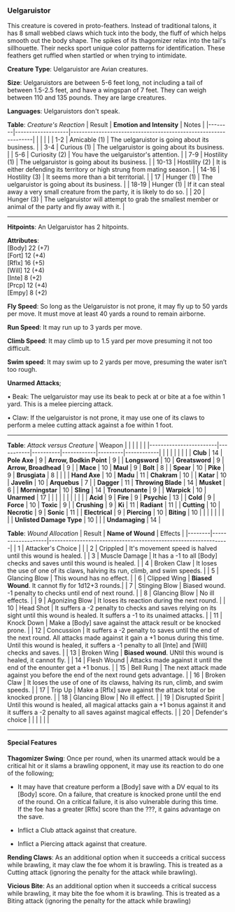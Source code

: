 ### Uelgaruistor
This creature is covered in proto-feathers. Instead of traditional talons, it has 8 small webbed claws which tuck into the body, the fluff of which helps smooth out the body shape. The spikes of its thagomizer relax into the tail's sillhouette. Their necks sport unique color patterns for identification. These feathers get ruffled when startled or when trying to intimidate.

**Creature Type**: Uelgaruistor are Avian creatures.

**Size**: Uelgaruistors are between 5-6 feet long, not including a tail of between 1.5-2.5 feet, and have a wingspan of 7 feet. They can weigh between 110 and 135 pounds. They are large creatures.

**Languages**: Uelgaruistors don't speak.

**Table**: *Creature's Reaction*
| Result | **Emotion and Intensity** | Notes        |
|--------|-------------------|----------------------------------------------------------------|
|        |                                                |                                   |
|   1-2  | Amicable (1) | The uelgaruistor is going about its business. |
|   3-4  | Curious (1)  | The uelgaruistor is going about its business. |
|   5-6  | Curiosity (2)     | You have the uelgaruistor's attention. |
|   7-9  | Hostility (1)  | The uelgaruistor is going about its business. |
|  10-13 | Hostility (2) | It is either defending its territory or high strung from mating season. |
|  14-16 | Hostility (3) | It seems more than a bit territorial. |
|   17   | Hunger (1) | The uelgaruistor is going about its business. |
|  18-19 | Hunger (1) | If it can steal away a very small creature from the party, it is likely to do so. |
|   20   | Hunger (3)     | The uelgaruistor will attempt to grab the smallest member or animal of the party and fly away with it. |

-----

**Hitpoints**: An Uelgaruistor has 2 hitpoints.

**Attributes**:  
[Body] 22 (+7)  
[Fort] 12 (+4)  
[Rflx] 16 (+5)  
[Will] 12 (+4)  
[Inte] 8 (+2)  
[Prcp] 12 (+4)  
[Empy] 8 (+2)  

**Fly Speed**: So long as the Uelgaruistor is not prone, it may fly up to 50 yards per move. It must move at least 40 yards a round to remain airborne.

**Run Speed**: It may run up to 3 yards per move.

**Climb Speed**: It may climb up to 1.5 yard per move presuming it not too difficult.

**Swim speed**: It may swim up to 2 yards per move, presuming the water isn’t too rough.

**Unarmed Attacks**;

 • Beak: The uelgaruistor may use its beak to peck at or bite at a foe within 1 yard. This is a melee piercing attack.

 • Claw: If the uelgaruistor is not prone, it may use one of its claws to perform a melee cutting attack against a foe within 1 foot. 

---------------------

**Table**: *Attack versus Creature*
| Weapon                 |          |            |         |            |         |
|------------------------|-----------|----------|------------|---------|------------|
|                        |          |            |         |            |         |
| **Club**                   | 14    | **Pole Axe**      | 9     | **Arrow, Bodkin Point**  | 9 |
| **Longsword**              | 10    | **Greatsword**    | 9     | **Arrow, Broadhead**     | 9 |
| **Mace**                   | 10    | **Maul**          | 9     | **Bolt**                 | 8 |
| **Spear**                  | 10    | **Pike**          | 9     | **Brusgiata** | 8     |  |     |
| **Hand Axe**               | 10    | **Madu** | 11    | **Chakram** | 10    |
| **Katar**                  | 10    | **Javelin**       | 10    | **Arquebus** | 7    |
| **Dagger**                 | 11    | **Throwing Blade** | 14   | **Musket** | 6    |
| **Morningstar**            | 10    | **Sling**         | 14    | **Tronutonante** | 9    |
| **Warpick**                | 10    | **Unarmed**       | 17 |  |     |
|                        |           |          |            |         |            |
| **Acid**                   | 9     | **Fire**          | 9     | **Psychic** | 13     |
| **Cold**                   | 9     | **Force**         | 10     | **Toxic**  | 9     |
| **Crushing**               | 9     | **Ki**            | 11     | **Radiant** | 11     |
| **Cutting**                | 10     | **Necrotic**      | 9     | **Sonic** | 11    |
| **Electrical**             | 9     | **Piercing**      | 10     | **Biting** | 10    |
|                        |           |          |            |         |            |
| **Unlisted Damage Type** | 10 |    |     | **Undamaging** | 14 |

**Table**: *Wound Allocation*
| Result | **Name of Wound** | Effects                                                        |
|--------|-------------------|----------------------------------------------------------------|
|   1    | Attacker's Choice |                                                                |
|   2    | Crippled          | It's movement speed is halved until this wound is healed.      |
|   3    | Muscle Damage     | It has a -1 to all [Body] checks and saves until this wound is healed. |
|   4    | Broken Claw    | It loses the use of one of its claws, halving its run, climb, and swim speeds. |
|   5    | Glancing Blow      | This wound has no effect. |
|   6    | Clipped Wing    | **Biased Wound**. It cannot fly for 1d12+3 rounds.|
|   7    | Stinging Blow    | Biased wound. -1 penalty to checks until end of next round. |
|   8    | Glancing Blow     | No ill effects.                                     |
|   9    | Agonizing Blow     | It loses its reaction during the next round. |
|   10   | Head Shot        | It suffers a -2 penalty to checks and saves relying on its sight until this wound is healed. It suffers a -1 to its unaimed attacks. |
|   11   | Knock Down        | Make a [Body] save against the attack result or be knocked prone. |
|   12   | Concussion        | It suffers a -2 penalty to saves until the end of the next round. All attacks made against it gain a +1 bonus during this time. Until this wound is healed, it suffers a -1 penalty to all [Inte] and [Will] checks and saves. |
|   13   | Broken Wing       | **Biased wound**. UNtil this wound is healed, it cannot fly.  |
|   14   | Flesh Wound       | Attacks made against it until the end of the enounter get a +1 bonus. |
|   15   | Bell Rung         | The next attack made against you before the end of the next round gets advantage.  |
|   16   | Broken Claw    | It loses the use of one of its clawss, halving its run, climb, and swim speeds. |
|   17   | Trip Up           | Make a [Rflx] save against the attack total or be knocked prone.                                  |
|   18   | Glancing Blow         | No ill effect. |
|   19   | Disrupted Spirit  | Until this wound is healed, all magical attacks gain a +1 bonus against it and it suffers a -2 penalty to all saves against magical effects. |
|   20   | Defender's choice |                                   |
|        |                                                |                                   |

---------------------

#### Special Features

**Thagomizer Swing**: Once per round, when its unarmed attack would be a critical hit or it slams a brawling opponent, it may use its reaction to do one of the following;

* It may have that creature perform a [Body] save with a DV equal to its [Body] score. On a failure, that creature is knocked prone until the end of the round. On a critical failure, it is also vulnerable during this time.  
If the foe has a greater [Rflx] score than the ???, it gains advantage on the save.

* Inflict a Club attack against that creature.

* Inflict a Piercing attack against that creature.

**Rending Claws**: As an additional option when it succeeds a critical success while brawling, it may claw the foe whom it is brawling. This is treated as a Cutting attack (ignoring the penalty for the attack while brawling).

**Vicious Bite**: As an additional option when it succeeds a critical success while brawling, it may bite the foe whom it is brawling. This is treated as a Biting attack (ignoring the penalty for the attack while brawling)
